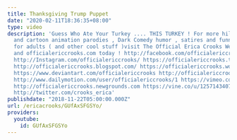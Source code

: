 ```yaml
---
title: Thanksgiving Trump Puppet
date: "2020-02-11T18:36:35+08:00"
type: video
description: 'Guess Who Ate Your Turkey .... THIS TURKEY ! For more hilarious puppet
  and cartoon animation parodies , Dark Comedy humor , satires and funny stupid videos
  for adults ( and other cool stuff )visit The Official Erica Crooks Websites : ericacrooks.com
  and officialericcrooks.com today ! http://facebook.com/officialericcrooks http://youtube.com/user/officialericcrooks
  http://Instagram.com/officialericcrooks/ https://officialericcrooks.tumblr.com/
  http://officialericcrooks.blogspot.com/ https://officialericcrooks.wordpress.com
  https://www.deviantart.com/officialericcrooks http://officialericcrooks.newgrounds.com/follow
  http://www.dailymotion.com/user/officialericcrooks/1 https://vimeo.com/officialericcrooks
  http://officialericcrooks.newgrounds.com https://vine.co/u/1257143407999610880 https://www.pinterest.com/officialec1/
  http://twitter.com/crooks_erica'
publishdate: "2018-11-22T05:00:00.000Z"
url: /ericacrooks/GUfAxSFGSYo/
providers:
  youtube:
    id: GUfAxSFGSYo
---
```


